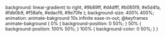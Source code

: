 background: linear-gradient(
to right,
#9b89ff,
#d4dfff,
#b065f9,
#e5d4fa,
#fdb0b9,
#f58afe,
#edacf6,
#9e70fe
);
background-size: 400% 400%;
animation: animate-bakground 10s infinite ease-in-out;
@keyframes animate-bakground {
0% {
background-position: 0 50%;
}
50% {
background-position: 100% 50%;
}
100% {
background-color: 0 50%;
}
}
